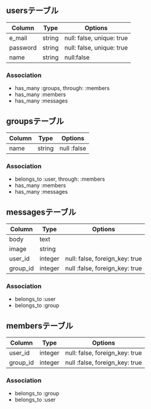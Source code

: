## usersテーブル

|Column|Type|Options|
|------|----|-------|
|e_mail|string|null: false, unique: true|
|password|string|null: false, unique: true|
|name|string|null:false|index: true|

### Association

- has_many :groups, through: :members
- has_many :members
- has_many :messages


## groupsテーブル

|Column|Type|Options|
|------|----|-------|
|name|string|null :false|

### Association

- belongs_to :user, through: :members
- has_many :members
- has_many :messages


## messagesテーブル

|Column|Type|Options|
|------|----|-------|
|body|text|
|image|string|
|user_id|integer|null: false, foreign_key: true|
|group_id|integer|null :false, foreign_key: true|

### Association

- belongs_to :user
- belongs_to :group


## membersテーブル

|Column|Type|Options|
|------|----|-------|
|user_id|integer|null: false, foreign_key: true|
|group_id|integer|null :false, foreign_key: true|

### Association

- belongs_to :group
- belongs_to :user


